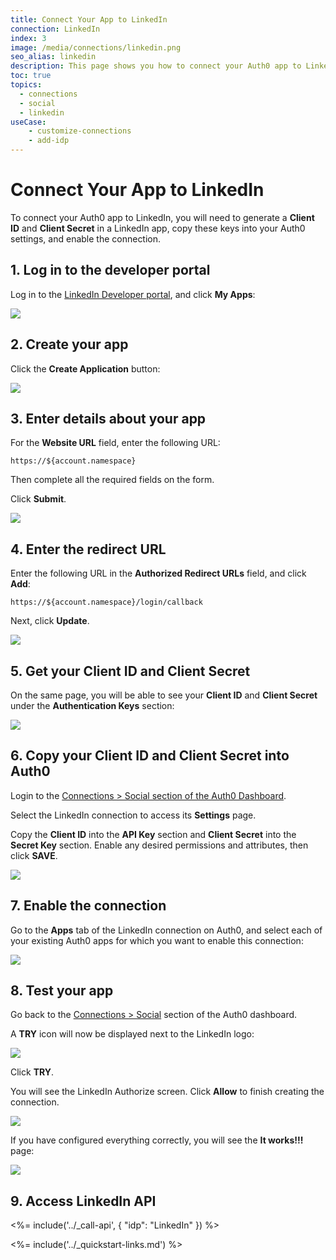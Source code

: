 ```yaml
---
title: Connect Your App to LinkedIn
connection: LinkedIn
index: 3
image: /media/connections/linkedin.png
seo_alias: linkedin
description: This page shows you how to connect your Auth0 app to LinkedIn. You will need to generate keys, copy these into your Auth0 settings, and enable the connection.
toc: true
topics:
  - connections
  - social
  - linkedin
useCase:
    - customize-connections
    - add-idp
---
```


# Connect Your App to LinkedIn

To connect your Auth0 app to LinkedIn, you will need to generate a **Client ID** and **Client Secret** in a LinkedIn app, copy these keys into your Auth0 settings, and enable the connection.

## 1. Log in to the developer portal

Log in to the [LinkedIn Developer portal](http://developer.linkedin.com/), and click **My Apps**:

![](/media/articles/connections/social/linkedin/linkedin-devportal-1.png)

## 2. Create your app

Click the **Create Application** button:

![](/media/articles/connections/social/linkedin/linkedin-devportal-2.png)

## 3. Enter details about your app

For the **Website URL** field, enter the following URL:

`https://${account.namespace}`

Then complete all the required fields on the form. 

Click **Submit**.

![](/media/articles/connections/social/linkedin/linkedin-devportal-3.png)

## 4. Enter the redirect URL

Enter the following URL in the **Authorized Redirect URLs** field, and click **Add**:

`https://${account.namespace}/login/callback`

Next, click **Update**.

![](/media/articles/connections/social/linkedin/linkedin-devportal-4.png)

## 5. Get your Client ID and Client Secret

On the same page, you will be able to see your **Client ID** and **Client Secret** under the **Authentication Keys** section:

![](/media/articles/connections/social/linkedin/linkedin-devportal-5.png)

## 6. Copy your Client ID and Client Secret into Auth0

Login to the [Connections > Social section of the Auth0 Dashboard](${manage_url}/#/connections/social).

Select the LinkedIn connection to access its **Settings** page.

Copy the **Client ID** into the **API Key** section and **Client Secret** into the **Secret Key** section. Enable any desired permissions and attributes, then click **SAVE**.

![](/media/articles/connections/social/linkedin/linkedin-devportal-6.png)

## 7. Enable the connection

Go to the **Apps** tab of the LinkedIn connection on Auth0, and select each of your existing Auth0 apps for which you want to enable this connection:

![](/media/articles/connections/social/linkedin/linkedin-devportal-7.png)

## 8. Test your app

Go back to the [Connections > Social](${manage_url}/#/connections/social) section of the Auth0 dashboard.

A **TRY** icon will now be displayed next to the LinkedIn logo:

![](/media/articles/connections/social/linkedin/linkedin-devportal-8.png)

Click **TRY**.

You will see the LinkedIn Authorize screen. Click **Allow** to finish creating the connection.

![](/media/articles/connections/social/linkedin/linkedin-devportal-8a.png)

If you have configured everything correctly, you will see the **It works!!!** page:

![](/media/articles/connections/social/linkedin/linkedin-devportal-8b.png)

## 9. Access LinkedIn API

<%= include('../_call-api', {
  "idp": "LinkedIn"
}) %>

<%= include('../_quickstart-links.md') %>
